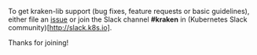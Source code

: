 To get kraken-lib support (bug fixes, feature requests or basic guidelines), either file an [issue](https://github.com/samsung-cnct/k2/issues) or join the Slack channel **#kraken** in (Kubernetes Slack community)[http://slack.k8s.io].

Thanks for joining!
